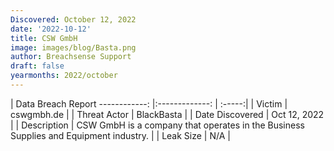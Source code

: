 ```yaml
---
Discovered: October 12, 2022
date: '2022-10-12'
title: CSW GmbH
image: images/blog/Basta.png
author: Breachsense Support
draft: false
yearmonths: 2022/october
---
```



| Data Breach Report
------------:     |:-------------:    | :-----:|
| Victim      | cswgmbh.de      | 
| Threat Actor      | BlackBasta      | 
| Date Discovered      | Oct 12, 2022      | 
| Description      | CSW GmbH is a company that operates in the Business Supplies and Equipment industry.      | 
| Leak Size      | N/A      | 


